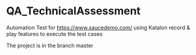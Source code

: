 # QA_TechnicalAssessment
Automation Test for https://www.saucedemo.com/ using Katalon record & play features to execute the test cases

The project is in the branch master

